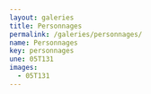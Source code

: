 ```yaml
---
layout: galeries
title: Personnages
permalink: /galeries/personnages/
name: Personnages
key: personnages
une: 05T131
images:
  - 05T131
---
```

